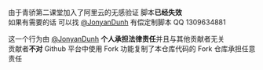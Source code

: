 由于青骄第二课堂加入了阿里云的无感验证 脚本**已经失效**  
如果有需要的话 可以找 [@JonyanDunh](https://github.com/JonyanDunh) 有偿定制脚本 QQ 1309634881  

这一个行为由 [@JonyanDunh](https://github.com/JonyanDunh) **个人承担法律责任**并且与其他贡献者无关  
贡献者**不对** Github 平台中使用 Fork 功能复制了本仓库代码的 Fork 仓库承担任意责任
